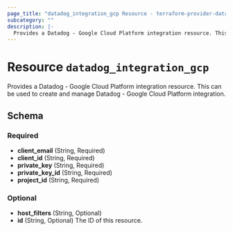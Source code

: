 ```yaml
---
page_title: "datadog_integration_gcp Resource - terraform-provider-datadog"
subcategory: ""
description: |-
  Provides a Datadog - Google Cloud Platform integration resource. This can be used to create and manage Datadog - Google Cloud Platform integration.
---
```


# Resource `datadog_integration_gcp`

Provides a Datadog - Google Cloud Platform integration resource. This can be used to create and manage Datadog - Google Cloud Platform integration.



## Schema

### Required

- **client_email** (String, Required)
- **client_id** (String, Required)
- **private_key** (String, Required)
- **private_key_id** (String, Required)
- **project_id** (String, Required)

### Optional

- **host_filters** (String, Optional)
- **id** (String, Optional) The ID of this resource.


